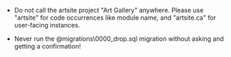 - Do not call the artsite project "Art Gallery" anywhere. Please use "artsite" for code occurrences like module name, and "artsite.ca" for user-facing instances.

- Never run the @migrations\0000_drop.sql  migration without asking and getting a confirmation!